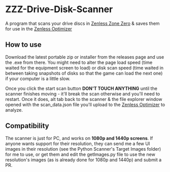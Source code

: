 # ZZZ-Drive-Disk-Scanner

A program that scans your drive discs in [Zenless Zone Zero](https://zenless.hoyoverse.com/) & saves them for use in the [Zenless Optimizer](https://github.com/samsaq/ZZZ-Drive-Disk-Optimizer)

## How to use

Download the latest portable zip or installer from the releases page and use the .exe from there. You might need to alter the page load speed (time waited for the equipment screen to load) or disk scan speed (time waited in between taking snapshots of disks so that the game can load the next one) if your computer is a little slow.

Once you click the start scan button **DON'T TOUCH ANYTHING** until the scanner finishes moving - it'll break the scan otherwise and you'll need to restart. Once it does, alt tab back to the scanner & the file explorer window opened with the scan_data.json file you'll upload to the [Zenless Optimizer](https://github.com/samsaq/ZZZ-Drive-Disk-Optimizer) to analyze.

## Compatibility

The scanner is just for PC, and works on **1080p and 1440p screens**. If anyone wants support for their resolution, they can send me a few UI images in their resolution (see the Python Scanner's Target Images folder) for me to use, or get them and edit the getImages.py file to use the new resolution's images (as is already done for 1080p and 1440p) and submit a PR.

